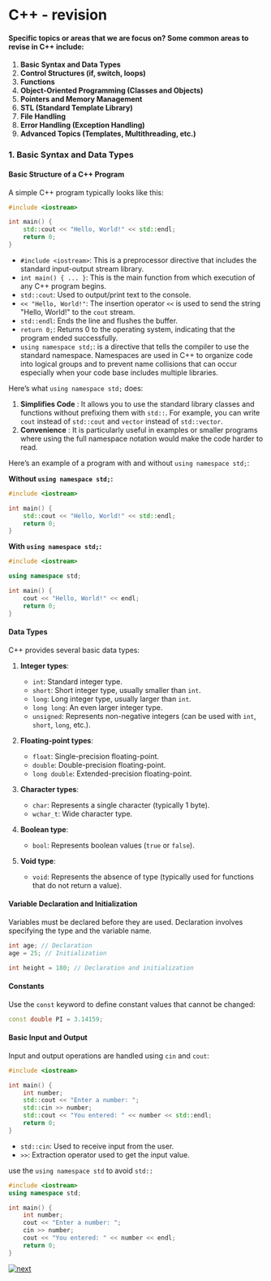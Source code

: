 # C++ - revision

#### Specific topics or areas that we are focus on? Some common areas to revise in C++ include:

1. **Basic Syntax and Data Types**
2. **Control Structures (if, switch, loops)**
3. **Functions**
4. **Object-Oriented Programming (Classes and Objects)**
5. **Pointers and Memory Management**
6. **STL (Standard Template Library)**
7. **File Handling**
8. **Error Handling (Exception Handling)**
9. **Advanced Topics (Templates, Multithreading, etc.)**

### 1. Basic Syntax and Data Types

#### Basic Structure of a C++ Program

A simple C++ program typically looks like this:

```cpp
#include <iostream>

int main() {
    std::cout << "Hello, World!" << std::endl;
    return 0;
}
```

- `#include <iostream>`: This is a preprocessor directive that includes the standard input-output stream library.
- `int main() { ... }`: This is the main function from which execution of any C++ program begins.
- `std::cout`: Used to output/print text to the console.
- `<< "Hello, World!"`: The insertion operator `<<` is used to send the string "Hello, World!" to the `cout` stream.
- `std::endl`: Ends the line and flushes the buffer.
- `return 0;`: Returns 0 to the operating system, indicating that the program ended successfully.
- `using namespace std;`: is a directive that tells the compiler to use the standard namespace. Namespaces are used in C++ to organize code into logical groups and to prevent name collisions that can occur especially when your code base includes multiple libraries.

Here’s what `using namespace std;` does:

1. **Simplifies Code** : It allows you to use the standard library classes and functions without prefixing them with `std::`. For example, you can write `cout` instead of `std::cout` and `vector` instead of `std::vector`.
2. **Convenience** : It is particularly useful in examples or smaller programs where using the full namespace notation would make the code harder to read.

Here’s an example of a program with and without `using namespace std;`:

**Without `using namespace std;`:**

```cpp
#include <iostream>

int main() {
    std::cout << "Hello, World!" << std::endl;
    return 0;
}
```

**With `using namespace std;`:**

```cpp
#include <iostream>

using namespace std;

int main() {
    cout << "Hello, World!" << endl;
    return 0;
}
```

#### Data Types

C++ provides several basic data types:

1. **Integer types**:

   - `int`: Standard integer type.
   - `short`: Short integer type, usually smaller than `int`.
   - `long`: Long integer type, usually larger than `int`.
   - `long long`: An even larger integer type.
   - `unsigned`: Represents non-negative integers (can be used with `int`, `short`, `long`, etc.).
2. **Floating-point types**:

   - `float`: Single-precision floating-point.
   - `double`: Double-precision floating-point.
   - `long double`: Extended-precision floating-point.
3. **Character types**:

   - `char`: Represents a single character (typically 1 byte).
   - `wchar_t`: Wide character type.
4. **Boolean type**:

   - `bool`: Represents boolean values (`true` or `false`).
5. **Void type**:

   - `void`: Represents the absence of type (typically used for functions that do not return a value).

#### Variable Declaration and Initialization

Variables must be declared before they are used. Declaration involves specifying the type and the variable name.

```cpp
int age; // Declaration
age = 25; // Initialization

int height = 180; // Declaration and initialization
```

#### Constants

Use the `const` keyword to define constant values that cannot be changed:

```cpp
const double PI = 3.14159;
```

#### Basic Input and Output

Input and output operations are handled using `cin` and `cout`:

```cpp
#include <iostream>

int main() {
    int number;
    std::cout << "Enter a number: ";
    std::cin >> number;
    std::cout << "You entered: " << number << std::endl;
    return 0;
}
```

- `std::cin`: Used to receive input from the user.
- `>>`: Extraction operator used to get the input value.

use the `using namespace std` to avoid `std::`

```cpp
#include <iostream>
using namespace std;

int main() {
    int number;
    cout << "Enter a number: ";
    cin >> number;
    cout << "You entered: " << number << endl;
    return 0;
}
```

[![next](https://img.shields.io/badge/Next%20%3E%3E-%238A2BE2.svg?logo=&logoColor=white)](./readme/2.README.md "next page")
